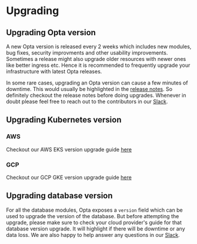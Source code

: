 # Upgrading

## Upgrading Opta version

A new Opta version is released every 2 weeks which includes new modules, bug fixes, security improvments and other usability improvements. Sometimes a release might also upgrade older resources with newer ones like better ingress etc. Hence it is recommended to frequently upgrade your infrastructure with latest Opta releases.

In some rare cases, upgrading an Opta version can cause a few minutes of downtime. This would usually be highlighted in the [release notes](https://github.com/run-x/opta/releases). So definitely checkout the release notes before doing upgrades. Whenever in doubt please feel free to reach out to the contributors in our [Slack](https://slack.opta.dev/).

## Upgrading Kubernetes version

### AWS
Checkout our AWS EKS version upgrade guide [here](https://docs.opta.dev/reference/aws/eks_upgrade/)

### GCP
Checkout our GCP GKE version upgrade guide [here](https://docs.opta.dev/reference/google/gke_upgrade/)

## Upgrading database version

For all the database modules, Opta exposes a `version` field which can be used to upgrade the version of the database. But before attempting the upgrade, please make sure to check your cloud provider's guide for that database version upgrade. It will highlight if there will be downtime or any data loss. We are also happy to help answer any questions in our [Slack](https://slack.opta.dev/).
